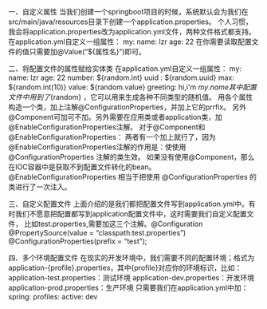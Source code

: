 一、自定义属性
当我们创建一个springboot项目的时候，系统默认会为我们在src/main/java/resources目录下创建一个application.properties。
个人习惯，我会将application.properties改为application.yml文件，两种文件格式都支持。
在application.yml自定义一组属性：
 my:
    name: lzr
    age: 22
在你需要读取配置文件的值只需要加@Value(“${属性名}”)即可。
 
二、将配置文件的属性赋给实体类
 在application.yml自定义一组属性：
  my:
     name: lzr
     age: 22
     number:  ${random.int}
     uuid : ${random.uuid}
     max: ${random.int(10)}
     value: ${random.value}
     greeting: hi,i'm  ${my.name}
其中配置文件中用到了${random} ，它可以用来生成各种不同类型的随机值。
用各个属性构造一个类，加上注解@ConfigurationProperties，并加上它的prrfix。
另外@Component可加可不加。另外需要在应用类或者application类，加@EnableConfigurationProperties注解。
对于@Component和@EnableConfigurationProperties：
两者有一个加上就行了，因为@EnableConfigurationProperties注解的作用是：使使用 @ConfigurationProperties 注解的类生效。
如果没有使用@Component，那么在IOC容器中是获取不到配置文件转化的bean。
@EnableConfigurationProperties 相当于把使用 @ConfigurationProperties 的类进行了一次注入。

三、自定义配置文件
上面介绍的是我们都把配置文件写到application.yml中。有时我们不愿意把配置都写到application配置文件中，这时需要我们自定义配置文件，
比如test.properties,需要加这三个注解。@Configuration @PropertySource(value = “classpath:test.properties”) @ConfigurationProperties(prefix = “test”);

四、多个环境配置文件
在现实的开发环境中，我们需要不同的配置环境；格式为application-{profile}.properties，其中{profile}对应你的环境标识，比如：
application-test.properties：测试环境
application-dev.properties：开发环境
application-prod.properties：生产环境
只需要我们在application.yml中加：
spring:
  profiles:
    active: dev
    

